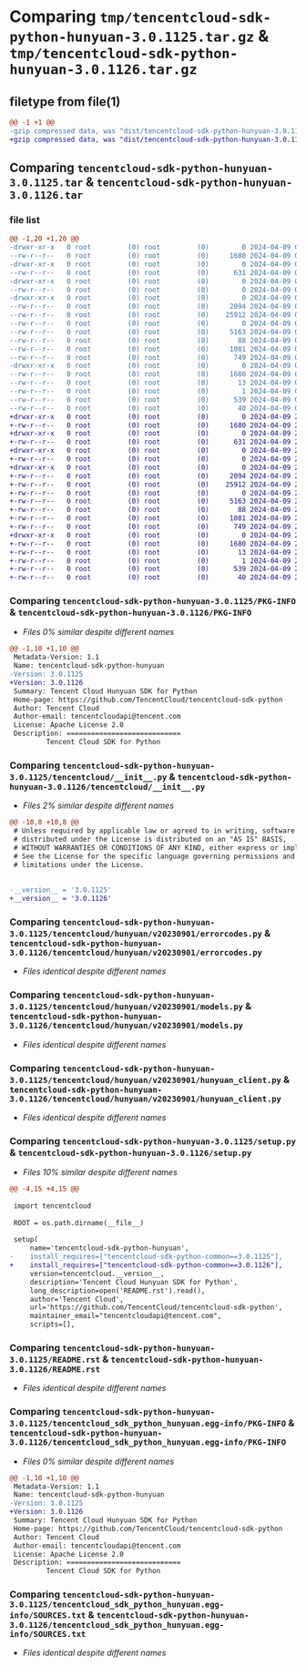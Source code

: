 # Comparing `tmp/tencentcloud-sdk-python-hunyuan-3.0.1125.tar.gz` & `tmp/tencentcloud-sdk-python-hunyuan-3.0.1126.tar.gz`

## filetype from file(1)

```diff
@@ -1 +1 @@
-gzip compressed data, was "dist/tencentcloud-sdk-python-hunyuan-3.0.1125.tar", last modified: Tue Apr  9 03:16:35 2024, max compression
+gzip compressed data, was "dist/tencentcloud-sdk-python-hunyuan-3.0.1126.tar", last modified: Tue Apr  9 21:19:05 2024, max compression
```

## Comparing `tencentcloud-sdk-python-hunyuan-3.0.1125.tar` & `tencentcloud-sdk-python-hunyuan-3.0.1126.tar`

### file list

```diff
@@ -1,20 +1,20 @@
-drwxr-xr-x   0 root         (0) root         (0)        0 2024-04-09 03:16:35.000000 tencentcloud-sdk-python-hunyuan-3.0.1125/
--rw-r--r--   0 root         (0) root         (0)     1680 2024-04-09 03:16:35.000000 tencentcloud-sdk-python-hunyuan-3.0.1125/PKG-INFO
-drwxr-xr-x   0 root         (0) root         (0)        0 2024-04-09 03:16:35.000000 tencentcloud-sdk-python-hunyuan-3.0.1125/tencentcloud/
--rw-r--r--   0 root         (0) root         (0)      631 2024-04-09 03:16:35.000000 tencentcloud-sdk-python-hunyuan-3.0.1125/tencentcloud/__init__.py
-drwxr-xr-x   0 root         (0) root         (0)        0 2024-04-09 03:16:35.000000 tencentcloud-sdk-python-hunyuan-3.0.1125/tencentcloud/hunyuan/
--rw-r--r--   0 root         (0) root         (0)        0 2024-04-09 03:16:35.000000 tencentcloud-sdk-python-hunyuan-3.0.1125/tencentcloud/hunyuan/__init__.py
-drwxr-xr-x   0 root         (0) root         (0)        0 2024-04-09 03:16:35.000000 tencentcloud-sdk-python-hunyuan-3.0.1125/tencentcloud/hunyuan/v20230901/
--rw-r--r--   0 root         (0) root         (0)     2094 2024-04-09 03:16:35.000000 tencentcloud-sdk-python-hunyuan-3.0.1125/tencentcloud/hunyuan/v20230901/errorcodes.py
--rw-r--r--   0 root         (0) root         (0)    25912 2024-04-09 03:16:35.000000 tencentcloud-sdk-python-hunyuan-3.0.1125/tencentcloud/hunyuan/v20230901/models.py
--rw-r--r--   0 root         (0) root         (0)        0 2024-04-09 03:16:35.000000 tencentcloud-sdk-python-hunyuan-3.0.1125/tencentcloud/hunyuan/v20230901/__init__.py
--rw-r--r--   0 root         (0) root         (0)     5163 2024-04-09 03:16:35.000000 tencentcloud-sdk-python-hunyuan-3.0.1125/tencentcloud/hunyuan/v20230901/hunyuan_client.py
--rw-r--r--   0 root         (0) root         (0)       88 2024-04-09 03:16:35.000000 tencentcloud-sdk-python-hunyuan-3.0.1125/setup.cfg
--rw-r--r--   0 root         (0) root         (0)     1081 2024-04-09 03:16:35.000000 tencentcloud-sdk-python-hunyuan-3.0.1125/setup.py
--rw-r--r--   0 root         (0) root         (0)      749 2024-04-09 03:16:35.000000 tencentcloud-sdk-python-hunyuan-3.0.1125/README.rst
-drwxr-xr-x   0 root         (0) root         (0)        0 2024-04-09 03:16:35.000000 tencentcloud-sdk-python-hunyuan-3.0.1125/tencentcloud_sdk_python_hunyuan.egg-info/
--rw-r--r--   0 root         (0) root         (0)     1680 2024-04-09 03:16:35.000000 tencentcloud-sdk-python-hunyuan-3.0.1125/tencentcloud_sdk_python_hunyuan.egg-info/PKG-INFO
--rw-r--r--   0 root         (0) root         (0)       13 2024-04-09 03:16:35.000000 tencentcloud-sdk-python-hunyuan-3.0.1125/tencentcloud_sdk_python_hunyuan.egg-info/top_level.txt
--rw-r--r--   0 root         (0) root         (0)        1 2024-04-09 03:16:35.000000 tencentcloud-sdk-python-hunyuan-3.0.1125/tencentcloud_sdk_python_hunyuan.egg-info/dependency_links.txt
--rw-r--r--   0 root         (0) root         (0)      539 2024-04-09 03:16:35.000000 tencentcloud-sdk-python-hunyuan-3.0.1125/tencentcloud_sdk_python_hunyuan.egg-info/SOURCES.txt
--rw-r--r--   0 root         (0) root         (0)       40 2024-04-09 03:16:35.000000 tencentcloud-sdk-python-hunyuan-3.0.1125/tencentcloud_sdk_python_hunyuan.egg-info/requires.txt
+drwxr-xr-x   0 root         (0) root         (0)        0 2024-04-09 21:19:05.000000 tencentcloud-sdk-python-hunyuan-3.0.1126/
+-rw-r--r--   0 root         (0) root         (0)     1680 2024-04-09 21:19:05.000000 tencentcloud-sdk-python-hunyuan-3.0.1126/PKG-INFO
+drwxr-xr-x   0 root         (0) root         (0)        0 2024-04-09 21:19:05.000000 tencentcloud-sdk-python-hunyuan-3.0.1126/tencentcloud/
+-rw-r--r--   0 root         (0) root         (0)      631 2024-04-09 21:19:05.000000 tencentcloud-sdk-python-hunyuan-3.0.1126/tencentcloud/__init__.py
+drwxr-xr-x   0 root         (0) root         (0)        0 2024-04-09 21:19:05.000000 tencentcloud-sdk-python-hunyuan-3.0.1126/tencentcloud/hunyuan/
+-rw-r--r--   0 root         (0) root         (0)        0 2024-04-09 21:19:05.000000 tencentcloud-sdk-python-hunyuan-3.0.1126/tencentcloud/hunyuan/__init__.py
+drwxr-xr-x   0 root         (0) root         (0)        0 2024-04-09 21:19:05.000000 tencentcloud-sdk-python-hunyuan-3.0.1126/tencentcloud/hunyuan/v20230901/
+-rw-r--r--   0 root         (0) root         (0)     2094 2024-04-09 21:19:05.000000 tencentcloud-sdk-python-hunyuan-3.0.1126/tencentcloud/hunyuan/v20230901/errorcodes.py
+-rw-r--r--   0 root         (0) root         (0)    25912 2024-04-09 21:19:05.000000 tencentcloud-sdk-python-hunyuan-3.0.1126/tencentcloud/hunyuan/v20230901/models.py
+-rw-r--r--   0 root         (0) root         (0)        0 2024-04-09 21:19:05.000000 tencentcloud-sdk-python-hunyuan-3.0.1126/tencentcloud/hunyuan/v20230901/__init__.py
+-rw-r--r--   0 root         (0) root         (0)     5163 2024-04-09 21:19:05.000000 tencentcloud-sdk-python-hunyuan-3.0.1126/tencentcloud/hunyuan/v20230901/hunyuan_client.py
+-rw-r--r--   0 root         (0) root         (0)       88 2024-04-09 21:19:05.000000 tencentcloud-sdk-python-hunyuan-3.0.1126/setup.cfg
+-rw-r--r--   0 root         (0) root         (0)     1081 2024-04-09 21:19:05.000000 tencentcloud-sdk-python-hunyuan-3.0.1126/setup.py
+-rw-r--r--   0 root         (0) root         (0)      749 2024-04-09 21:19:05.000000 tencentcloud-sdk-python-hunyuan-3.0.1126/README.rst
+drwxr-xr-x   0 root         (0) root         (0)        0 2024-04-09 21:19:05.000000 tencentcloud-sdk-python-hunyuan-3.0.1126/tencentcloud_sdk_python_hunyuan.egg-info/
+-rw-r--r--   0 root         (0) root         (0)     1680 2024-04-09 21:19:05.000000 tencentcloud-sdk-python-hunyuan-3.0.1126/tencentcloud_sdk_python_hunyuan.egg-info/PKG-INFO
+-rw-r--r--   0 root         (0) root         (0)       13 2024-04-09 21:19:05.000000 tencentcloud-sdk-python-hunyuan-3.0.1126/tencentcloud_sdk_python_hunyuan.egg-info/top_level.txt
+-rw-r--r--   0 root         (0) root         (0)        1 2024-04-09 21:19:05.000000 tencentcloud-sdk-python-hunyuan-3.0.1126/tencentcloud_sdk_python_hunyuan.egg-info/dependency_links.txt
+-rw-r--r--   0 root         (0) root         (0)      539 2024-04-09 21:19:05.000000 tencentcloud-sdk-python-hunyuan-3.0.1126/tencentcloud_sdk_python_hunyuan.egg-info/SOURCES.txt
+-rw-r--r--   0 root         (0) root         (0)       40 2024-04-09 21:19:05.000000 tencentcloud-sdk-python-hunyuan-3.0.1126/tencentcloud_sdk_python_hunyuan.egg-info/requires.txt
```

### Comparing `tencentcloud-sdk-python-hunyuan-3.0.1125/PKG-INFO` & `tencentcloud-sdk-python-hunyuan-3.0.1126/PKG-INFO`

 * *Files 0% similar despite different names*

```diff
@@ -1,10 +1,10 @@
 Metadata-Version: 1.1
 Name: tencentcloud-sdk-python-hunyuan
-Version: 3.0.1125
+Version: 3.0.1126
 Summary: Tencent Cloud Hunyuan SDK for Python
 Home-page: https://github.com/TencentCloud/tencentcloud-sdk-python
 Author: Tencent Cloud
 Author-email: tencentcloudapi@tencent.com
 License: Apache License 2.0
 Description: ============================
         Tencent Cloud SDK for Python
```

### Comparing `tencentcloud-sdk-python-hunyuan-3.0.1125/tencentcloud/__init__.py` & `tencentcloud-sdk-python-hunyuan-3.0.1126/tencentcloud/__init__.py`

 * *Files 2% similar despite different names*

```diff
@@ -10,8 +10,8 @@
 # Unless required by applicable law or agreed to in writing, software
 # distributed under the License is distributed on an "AS IS" BASIS,
 # WITHOUT WARRANTIES OR CONDITIONS OF ANY KIND, either express or implied.
 # See the License for the specific language governing permissions and
 # limitations under the License.
 
 
-__version__ = '3.0.1125'
+__version__ = '3.0.1126'
```

### Comparing `tencentcloud-sdk-python-hunyuan-3.0.1125/tencentcloud/hunyuan/v20230901/errorcodes.py` & `tencentcloud-sdk-python-hunyuan-3.0.1126/tencentcloud/hunyuan/v20230901/errorcodes.py`

 * *Files identical despite different names*

### Comparing `tencentcloud-sdk-python-hunyuan-3.0.1125/tencentcloud/hunyuan/v20230901/models.py` & `tencentcloud-sdk-python-hunyuan-3.0.1126/tencentcloud/hunyuan/v20230901/models.py`

 * *Files identical despite different names*

### Comparing `tencentcloud-sdk-python-hunyuan-3.0.1125/tencentcloud/hunyuan/v20230901/hunyuan_client.py` & `tencentcloud-sdk-python-hunyuan-3.0.1126/tencentcloud/hunyuan/v20230901/hunyuan_client.py`

 * *Files identical despite different names*

### Comparing `tencentcloud-sdk-python-hunyuan-3.0.1125/setup.py` & `tencentcloud-sdk-python-hunyuan-3.0.1126/setup.py`

 * *Files 10% similar despite different names*

```diff
@@ -4,15 +4,15 @@
 
 import tencentcloud
 
 ROOT = os.path.dirname(__file__)
 
 setup(
     name='tencentcloud-sdk-python-hunyuan',
-    install_requires=["tencentcloud-sdk-python-common==3.0.1125"],
+    install_requires=["tencentcloud-sdk-python-common==3.0.1126"],
     version=tencentcloud.__version__,
     description='Tencent Cloud Hunyuan SDK for Python',
     long_description=open('README.rst').read(),
     author='Tencent Cloud',
     url='https://github.com/TencentCloud/tencentcloud-sdk-python',
     maintainer_email="tencentcloudapi@tencent.com",
     scripts=[],
```

### Comparing `tencentcloud-sdk-python-hunyuan-3.0.1125/README.rst` & `tencentcloud-sdk-python-hunyuan-3.0.1126/README.rst`

 * *Files identical despite different names*

### Comparing `tencentcloud-sdk-python-hunyuan-3.0.1125/tencentcloud_sdk_python_hunyuan.egg-info/PKG-INFO` & `tencentcloud-sdk-python-hunyuan-3.0.1126/tencentcloud_sdk_python_hunyuan.egg-info/PKG-INFO`

 * *Files 0% similar despite different names*

```diff
@@ -1,10 +1,10 @@
 Metadata-Version: 1.1
 Name: tencentcloud-sdk-python-hunyuan
-Version: 3.0.1125
+Version: 3.0.1126
 Summary: Tencent Cloud Hunyuan SDK for Python
 Home-page: https://github.com/TencentCloud/tencentcloud-sdk-python
 Author: Tencent Cloud
 Author-email: tencentcloudapi@tencent.com
 License: Apache License 2.0
 Description: ============================
         Tencent Cloud SDK for Python
```

### Comparing `tencentcloud-sdk-python-hunyuan-3.0.1125/tencentcloud_sdk_python_hunyuan.egg-info/SOURCES.txt` & `tencentcloud-sdk-python-hunyuan-3.0.1126/tencentcloud_sdk_python_hunyuan.egg-info/SOURCES.txt`

 * *Files identical despite different names*

